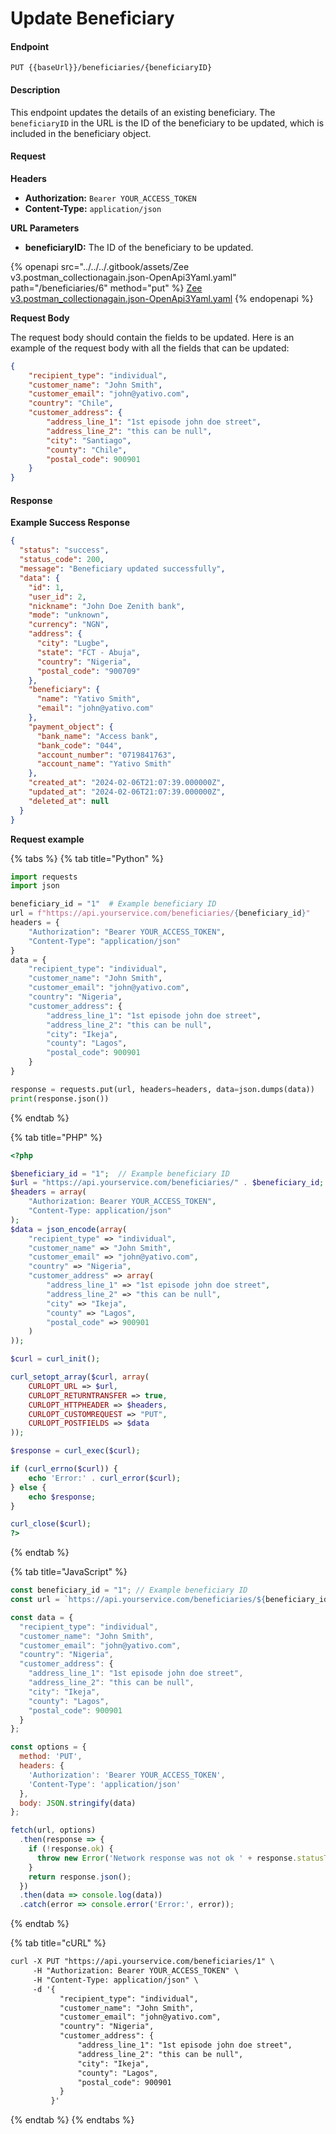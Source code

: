 # Update Beneficiary

#### Endpoint

`PUT {{baseUrl}}/beneficiaries/{beneficiaryID}`

#### Description

This endpoint updates the details of an existing beneficiary. The `beneficiaryID` in the URL is the ID of the beneficiary to be updated, which is included in the beneficiary object.

#### Request

**Headers**

* **Authorization:** `Bearer YOUR_ACCESS_TOKEN`
* **Content-Type:** `application/json`

**URL Parameters**

* **beneficiaryID:** The ID of the beneficiary to be updated.



{% openapi src="../../../.gitbook/assets/Zee v3.postman_collectionagain.json-OpenApi3Yaml.yaml" path="/beneficiaries/6" method="put" %}
[Zee v3.postman_collectionagain.json-OpenApi3Yaml.yaml](<../../../.gitbook/assets/Zee v3.postman_collectionagain.json-OpenApi3Yaml.yaml>)
{% endopenapi %}

**Request Body**

The request body should contain the fields to be updated. Here is an example of the request body with all the fields that can be updated:

```json
{
    "recipient_type": "individual",
    "customer_name": "John Smith",
    "customer_email": "john@yativo.com",
    "country": "Chile",
    "customer_address": {
        "address_line_1": "1st episode john doe street",
        "address_line_2": "this can be null",
        "city": "Santiago",
        "county": "Chile",
        "postal_code": 900901
    }
}

```

#### Response

**Example Success Response**

```json
{
  "status": "success",
  "status_code": 200,
  "message": "Beneficiary updated successfully",
  "data": {
    "id": 1,
    "user_id": 2,
    "nickname": "John Doe Zenith bank",
    "mode": "unknown",
    "currency": "NGN",
    "address": {
      "city": "Lugbe",
      "state": "FCT - Abuja",
      "country": "Nigeria",
      "postal_code": "900709"
    },
    "beneficiary": {
      "name": "Yativo Smith",
      "email": "john@yativo.com"
    },
    "payment_object": {
      "bank_name": "Access bank",
      "bank_code": "044",
      "account_number": "0719841763",
      "account_name": "Yativo Smith"
    },
    "created_at": "2024-02-06T21:07:39.000000Z",
    "updated_at": "2024-02-06T21:07:39.000000Z",
    "deleted_at": null
  }
}

```



**Request example**

{% tabs %}
{% tab title="Python" %}
```python
import requests
import json

beneficiary_id = "1"  # Example beneficiary ID
url = f"https://api.yourservice.com/beneficiaries/{beneficiary_id}"
headers = {
    "Authorization": "Bearer YOUR_ACCESS_TOKEN",
    "Content-Type": "application/json"
}
data = {
    "recipient_type": "individual",
    "customer_name": "John Smith",
    "customer_email": "john@yativo.com",
    "country": "Nigeria",
    "customer_address": {
        "address_line_1": "1st episode john doe street",
        "address_line_2": "this can be null",
        "city": "Ikeja",
        "county": "Lagos",
        "postal_code": 900901
    }
}

response = requests.put(url, headers=headers, data=json.dumps(data))
print(response.json())

```
{% endtab %}

{% tab title="PHP" %}
```php
<?php

$beneficiary_id = "1";  // Example beneficiary ID
$url = "https://api.yourservice.com/beneficiaries/" . $beneficiary_id;
$headers = array(
    "Authorization: Bearer YOUR_ACCESS_TOKEN",
    "Content-Type: application/json"
);
$data = json_encode(array(
    "recipient_type" => "individual",
    "customer_name" => "John Smith",
    "customer_email" => "john@yativo.com",
    "country" => "Nigeria",
    "customer_address" => array(
        "address_line_1" => "1st episode john doe street",
        "address_line_2" => "this can be null",
        "city" => "Ikeja",
        "county" => "Lagos",
        "postal_code" => 900901
    )
));

$curl = curl_init();

curl_setopt_array($curl, array(
    CURLOPT_URL => $url,
    CURLOPT_RETURNTRANSFER => true,
    CURLOPT_HTTPHEADER => $headers,
    CURLOPT_CUSTOMREQUEST => "PUT",
    CURLOPT_POSTFIELDS => $data
));

$response = curl_exec($curl);

if (curl_errno($curl)) {
    echo 'Error:' . curl_error($curl);
} else {
    echo $response;
}

curl_close($curl);
?>

```
{% endtab %}

{% tab title="JavaScript" %}
```javascript
const beneficiary_id = "1"; // Example beneficiary ID
const url = `https://api.yourservice.com/beneficiaries/${beneficiary_id}`;

const data = {
  "recipient_type": "individual",
  "customer_name": "John Smith",
  "customer_email": "john@yativo.com",
  "country": "Nigeria",
  "customer_address": {
    "address_line_1": "1st episode john doe street",
    "address_line_2": "this can be null",
    "city": "Ikeja",
    "county": "Lagos",
    "postal_code": 900901
  }
};

const options = {
  method: 'PUT',
  headers: {
    'Authorization': 'Bearer YOUR_ACCESS_TOKEN',
    'Content-Type': 'application/json'
  },
  body: JSON.stringify(data)
};

fetch(url, options)
  .then(response => {
    if (!response.ok) {
      throw new Error('Network response was not ok ' + response.statusText);
    }
    return response.json();
  })
  .then(data => console.log(data))
  .catch(error => console.error('Error:', error));

```
{% endtab %}

{% tab title="cURL" %}
```xml
curl -X PUT "https://api.yourservice.com/beneficiaries/1" \
     -H "Authorization: Bearer YOUR_ACCESS_TOKEN" \
     -H "Content-Type: application/json" \
     -d '{
           "recipient_type": "individual",
           "customer_name": "John Smith",
           "customer_email": "john@yativo.com",
           "country": "Nigeria",
           "customer_address": {
               "address_line_1": "1st episode john doe street",
               "address_line_2": "this can be null",
               "city": "Ikeja",
               "county": "Lagos",
               "postal_code": 900901
           }
         }'

```
{% endtab %}
{% endtabs %}

